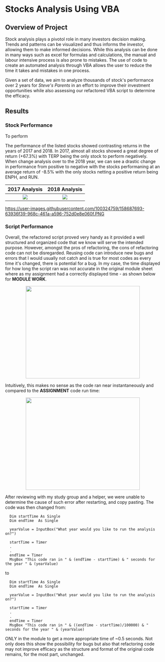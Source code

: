 # Stocks Analysis Using VBA

## Overview of Project

  Stock analysis plays a pivotol role in many investors decision making. Trends and patterns can be visualized and thus informs the investor, allowing them to make informed decisions. While this analysis can be done in many ways such as excel for formulas and calculations, the manual and labour intensive process is also prone to mistakes. The use of code to create an automated analysis through VBA allows the user to reduce the time it takes and mistakes in one process.
  
  Given a set of data, we aim to analyze thousands of stock's performance over 2 years for *Steve's Parents* in an effort to improve their investment opportunities while also assessing our refactored VBA script to determine the efficacy.
## Results

### Stock Performance

To perform


The performance of the listed stocks showed contrasting returns in the years of 2017 and 2018. In 2017, almost all stocks showed a great degree of return (+67.3%) with TERP being the only stock to perform negatively. When change analysis over to the 2018 year, we can see a drastic change in performance from positive to negative with the stocks performaning at an average return of -8.5% with the only stocks netting a positive return being ENPH, and RUN.

<center>

2017 Analysis            |  2018 Analysis
:-------------------------:|:-------------------------:
![](https://user-images.githubusercontent.com/100324759/158687735-75d5b42a-2871-4509-aaa9-07a0244029d1.PNG)  |  ![](https://user-images.githubusercontent.com/100324759/158687693-63936f39-968c-461a-a596-752d0e8e060f.PNG)

</center>

  https://user-images.githubusercontent.com/100324759/158687693-63936f39-968c-461a-a596-752d0e8e060f.PNG
  
  ### Script Performance

  Overall, the refactored script proved very handy as it provided a well structured and organized code that we know will serve the intended purpose. However, amongst the pros of refactoring, the cons of refactoring code can not be disregarded. Reusing code can introduce new bugs and errors that I would usually not catch and is true for most codes as every time it's changed, there is potential for a bug. In my case, the time displayed for how long the script ran was not accurate in the original module sheet where as my assignment had a correctly displayed time - as shown below for **MODULE WORK**.
  
  
  <p align = "center">
  <img width="370" height="300" src="https://user-images.githubusercontent.com/100324759/158685633-777bbf85-404d-418f-80e6-bba9b5309068.PNG">
 </p>

Intuitively, this makes no sense as the code ran near instantaneously and compared to the **ASSIGNMENT** code run time:


<p align = "center">
  <img width="370" height="300" src="https://user-images.githubusercontent.com/100324759/158686448-942f4c28-a042-495f-a1cb-9dff066b3a82.PNG"
 </p>

  After reviewing with my study group and a helper, we were unable to determine the cause of such error after restarting, and copy pasting. The code was then changed from:
  
  ```
    Dim startTime As Single
    Dim endTime  As Single

    yearValue = InputBox("What year would you like to run the analysis on?")

    startTime = Timer
    .
    .
    endTime = Timer
    MsgBox "This code ran in " & (endTime - startTime) & " seconds for the year " & (yearValue)

  ```
  
 to
    
  ```
    Dim startTime As Single
    Dim endTime  As Single

    yearValue = InputBox("What year would you like to run the analysis on?")

    startTime = Timer
    .
    .
    endTime = Timer
    MsgBox "This code ran in " & ((endTime - startTime)/100000) & " seconds for the year " & (yearValue)
  ```
ONLY in the module to get a more appropriate time of ~0.5 seconds. Not only does this show the possibility for bugs but also that refactoring code may not improve efficacy as the structure and format of the original code remains, for the most part, unchanged.
  

